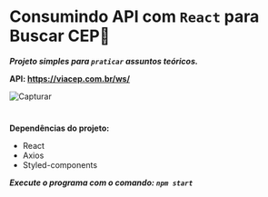 # Consumindo API com `React` para Buscar CEP🔎

***Projeto simples para `praticar` assuntos teóricos.***

**API: https://viacep.com.br/ws/**

![Capturar](https://user-images.githubusercontent.com/79430646/181168158-2fdb9813-65cc-4ddc-940e-e83103775f5d.PNG)

#

**Dependências do projeto:**
  * React
  * Axios
  * Styled-components
  
   ***Execute o programa com o comando: `npm start`***
